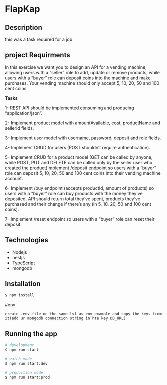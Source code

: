 # FlapKap



## Description

  this was a task required for a job 

## project Requirments
In this exercise we want you to design an API for a vending machine, allowing users
with a “seller” role to add, update or remove products, while users with a “buyer” role
can deposit coins into the machine and make purchases. Your vending machine
should only accept 5, 10, 20, 50 and 100 cent coins

**Tasks**

1- REST API should be implemented consuming and producing
“application/json”.

2- Implement product model with amountAvailable, cost, productName and
sellerId fields.

3- Implement user model with username, password, deposit and role fields.

4- Implement CRUD for users (POST shouldn’t require authentication).

5- Implement CRUD for a product model (GET can be called by anyone, while
POST, PUT and DELETE can be called only by the seller user who created the
product)Implement /deposit endpoint so users with a “buyer” role can deposit 5, 10,
20, 50 and 100 cent coins into their vending machine account.

6- Implement /buy endpoint (accepts productId, amount of products) so users
with a “buyer” role can buy products with the money they’ve deposited. API
should return total they’ve spent, products they’ve purchased and their
change if there’s any (in 5, 10, 20, 50 and 100 cent coins).

7- Implement /reset endpoint so users with a “buyer” role can reset their
deposit.

## Technologies
- Nodejs
- nestjs
- TypeScript
- mongodb


## Installation

```bash
$ npm install
```
#env
```
create .env file on the same lvl as env-example and copy the keys from it(add ur mongodb connection string in hte key DB_URL)
```
## Running the app

```bash
# development
$ npm run start

# watch mode
$ npm run start:dev

# production mode
$ npm run start:prod
```

